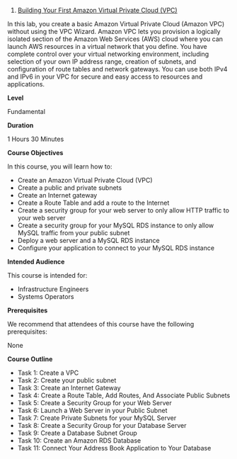 1. [Building Your First Amazon Virtual Private Cloud (VPC)](https://explore.skillbuilder.aws/learn/courses/409/building-your-first-amazon-virtual-private-cloud)

In this lab, you create a basic Amazon Virtual Private Cloud (Amazon VPC) without using the VPC Wizard.
Amazon VPC lets you provision a logically isolated section of the Amazon Web Services (AWS) cloud where you can launch AWS resources in a virtual network that you define. You have complete control over your virtual networking environment, including selection of your own IP address range, creation of subnets, and configuration of route tables and network gateways.  You can use both IPv4 and IPv6 in your VPC for secure and easy access to resources and applications.


**Level**

Fundamental


**Duration**

1 Hours 30 Minutes


**Course Objectives**

In this course, you will learn how to:

- Create an Amazon Virtual Private Cloud (VPC)
- Create a public and private subnets
- Create an Internet gateway
- Create a Route Table and add a route to the Internet
- Create a security group for your web server to only allow HTTP traffic to your web server
- Create a security group for your MySQL RDS instance to only allow MySQL traffic from your public subnet
- Deploy a web server and a MySQL RDS instance
- Configure your application to connect to your MySQL RDS instance


**Intended Audience**

This course is intended for:

 - Infrastructure Engineers
 - Systems Operators


**Prerequisites**

We recommend that attendees of this course have the following prerequisites:

None

**Course Outline**

- Task 1: Create a VPC
- Task 2: Create your public subnet
- Task 3: Create an Internet Gateway
- Task 4: Create a Route Table, Add Routes, And Associate Public Subnets
- Task 5: Create a Security Group for your Web Server
- Task 6: Launch a Web Server in your Public Subnet
- Task 7: Create Private Subnets for your MySQL Server
- Task 8: Create a Security Group for your Database Server
- Task 9: Create a Database Subnet Group
- Task 10: Create an Amazon RDS Database
- Task 11: Connect Your Address Book Application to Your Database
